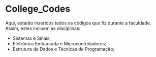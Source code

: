 # College_Codes

Aqui, estarão inseridos todos os códigos que fiz durante a faculdade. Assim, estes incluem as disciplinas:

- Sistemas e Sinais;
- Eletrônica Embarcada e Microcontroladores;
- Estrutura de Dados e Técnicas de Programação;